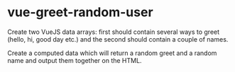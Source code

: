 # vue-greet-random-user

Create two VueJS data arrays: first should contain several ways to greet (hello, hi, good day etc.) and the second should contain a couple of names.

Create a computed data which will return a random greet and a random name and output them together on the HTML.
